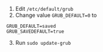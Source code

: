 1. Edit `/etc/default/grub`
2. Change value `GRUB_DEFAULT=0` to 
```
GRUB_DEFAULT=saved
GRUB_SAVEDEFAULT=true
```
3. Run `sudo update-grub`
